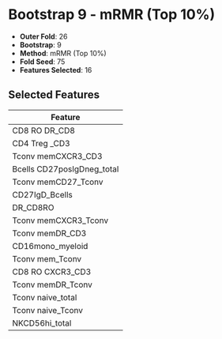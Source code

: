# Bootstrap 9 - mRMR (Top 10%)

- **Outer Fold**: 26
- **Bootstrap**: 9
- **Method**: mRMR (Top 10%)
- **Fold Seed**: 75
- **Features Selected**: 16

## Selected Features

| Feature |
|---------|
| CD8 RO DR_CD8 |
| CD4 Treg _CD3 |
| Tconv memCXCR3_CD3 |
| Bcells CD27posIgDneg_total |
| Tconv memCD27_Tconv |
| CD27IgD_Bcells |
| DR_CD8RO |
| Tconv memCXCR3_Tconv |
| Tconv memDR_CD3 |
| CD16mono_myeloid |
| Tconv mem_Tconv |
| CD8 RO CXCR3_CD3 |
| Tconv memDR_Tconv |
| Tconv naive_total |
| Tconv naive_Tconv |
| NKCD56hi_total |

